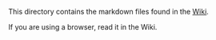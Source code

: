 This directory contains the markdown files found in the [Wiki](https://github.com/Isac-AS/dotfiles/wiki).

If you are using a browser, read it in the Wiki.
